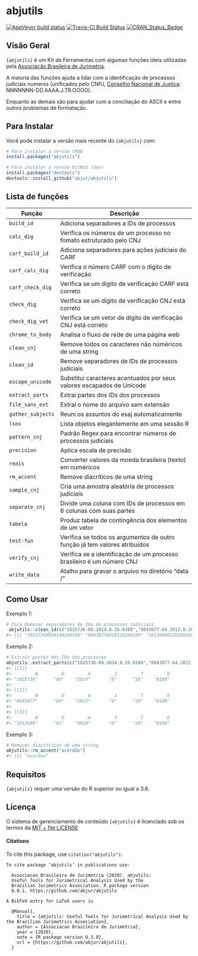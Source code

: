 
<!-- README.md is generated from README.Rmd. Please edit that file -->

# abjutils

<!-- badges: start -->

[![AppVeyor build
status](https://ci.appveyor.com/api/projects/status/github/abjur/abjutils?branch=master&svg=true)](https://ci.appveyor.com/project/abjur/abjutils/branch/master)
[![Travis-CI Build
Status](https://travis-ci.org/abjur/abjutils.svg?branch=master)](https://travis-ci.org/abjur/abjutils)
[![CRAN\_Status\_Badge](https://www.r-pkg.org/badges/version/abjutils)](https://cran.r-project.org/package=abjutils)
<!-- badges: end -->

## Visão Geral

`{abjutils}` é um Kit de Ferramentas com algumas funções úteis
utilizadas pela [Associação Brasileira de
Jurimetria](https://abj.org.br/).

A maioria das funções ajuda a lidar com a identificação de processos
judiciais numeros (unificados pelo CNPJ, [Conselho Nacional de
Justiça](https://www.cnj.jus.br/programas-e-acoes/numeracao-unica/documentos/):
NNNNNNN-DD.AAAA.J.TR.OOOO).

Enquanto as demais são para ajudar com a conciliação do ASCII e entre
outros problemas de formatação.

## Para Instalar

Você pode instalar a versão mais recente do `{abjutils}` com:

``` r
# Para instalar a versão CRAN
install.packages("abjutils")

# Para instalar a versão GitHub (dev)
install.packages("devtools")
devtools::install_github("abjur/abjutils")
```

## Lista de funções

| Função            | Descrição                                                                 |
| ----------------- | ------------------------------------------------------------------------- |
| `build_id`        | Adiciona separadores a IDs de processos                                   |
| `calc_dig`        | Verifica os números de um processo no fomato estruturado pelo CNJ         |
| `carf_build_id`   | Adiciona separadores para ações judiciais do CARF                         |
| `carf_calc_dig`   | Verifica o número CARF com o dígito de verificação                        |
| `carf_check_dig`  | Verifica se um dígito de verificação CARF está correto                    |
| `check_dig`       | Verifica se um dígito de verificação CNJ está correto                     |
| `check_dig_vet`   | Verifica se um vetor de dígito de verificação CNJ está correto            |
| `chrome_to_body`  | Analisa o fluxo de rede de uma página web                                 |
| `clean_cnj`       | Remove todos os caracteres não núméricos de uma string                    |
| `clean_id`        | Remove separadores de IDs de processos judiciais                          |
| `escape_unicode`  | Substitui caracteres acentuados por seus valores escapados de Unicode     |
| `extract_parts`   | Extrai partes dos IDs dos processos                                       |
| `file_sans_ext`   | Extrai o nome do arquivo sem extensão                                     |
| `gather_subjects` | Reuni os assuntos do esaj automaticamente                                 |
| `lsos`            | Lista objetos elegantemente em uma sessão R                               |
| `pattern_cnj`     | Padrão Regex para encontrar números de processos judiciais                |
| `precision`       | Aplica escala de precisão                                                 |
| `reais`           | Converter valores da moeda brasileira (texto) em numéricos                |
| `rm_accent`       | Remove diacríticos de uma string                                          |
| `sample_cnj`      | Cria uma amostra aleatória de processos judiciais                         |
| `separate_cnj`    | Divide uma coluna com IDs de processos em 6 colunas com suas partes       |
| `tabela`          | Produz tabela de contingência dos elementos de um vetor                   |
| `test-fun`        | Verifica se todos os argumentos de outro função já tem valores atribuídos |
| `verify_cnj`      | Verifica se a identificação de um processo brasileiro é um número CNJ     |
| `write_data`      | Atalho para gravar o arquivo no diretório “data /”                        |

## Como Usar

Exemplo 1:

``` r
# Para Remover separadores de IDs de processos judiciais
 abjutils::clean_id(c("1025736-09.2014.8.26.0100","0043877-64.2012.8.26.0100","1013689-61.2018.8.26.0100"))
#> [1] "10257360920148260100" "00438776420128260100" "10136896120188260100"
```

Exemplo 2:

``` r
# Extrair partes dos IDs dos processos
abjutils::extract_parts(c("1025736-09.2014.8.26.0100","0043877-64.2012.8.26.0100","1013689-61.2018.8.26.0100"))
#> [[1]]
#>         N         D         A         J         T         O 
#> "1025736"      "09"    "2014"       "8"      "26"    "0100" 
#> 
#> [[2]]
#>         N         D         A         J         T         O 
#> "0043877"      "64"    "2012"       "8"      "26"    "0100" 
#> 
#> [[3]]
#>         N         D         A         J         T         O 
#> "1013689"      "61"    "2018"       "8"      "26"    "0100"
```

Exemplo 3:

``` r
# Remover diacríticos de uma string
abjutils::rm_accent("acórdão")
#> [1] "acordao"
```

## Requisitos

`{abjutils}` requer uma versão do R superior ou igual a 3.6.

## Licença

O sistema de gerenciamento de conteúdo `{abjutils}` é licenciado sob os
termos da [MIT + file
LICENSE](https://github.com/abjur/abjutils/blob/master/LICENSE)

#### Citations

To cite this package, use `citation("abjutils")`:

    To cite package ‘abjutils’ in publications use:
    
      Associacao Brasileira de Jurimetria (2020). abjutils:
      Useful Tools for Jurimetrical Analysis Used by the
      Brazilian Jurimetrics Association. R package version
      0.0.1. https://github.com/abjur/abjutils
    
    A BibTeX entry for LaTeX users is
    
      @Manual{,
        title = {abjutils: Useful Tools for Jurimetrical Analysis Used by the Brazilian Jurimetrics Association},
        author = {Associacao Brasileira de Jurimetria},
        year = {2020},
        note = {R package version 0.3.0},
        url = {https://github.com/abjur/abjutils},
      }
